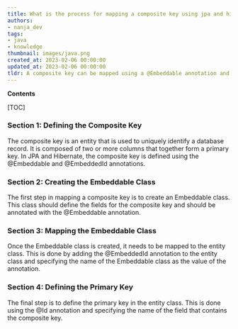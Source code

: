 ```yaml
---
title: What is the process for mapping a composite key using jpa and hibernate?
authors:
- nanja_dev
tags:
- java
- knowledge
thumbnail: images/java.png
created_at: 2023-02-06 00:00:00
updated_at: 2023-02-06 00:00:00
tldr: A composite key can be mapped using a @Embeddable annotation and @EmbeddedId annotation in JPA and Hibernate.
---
```


**Contents**

[TOC]

### Section 1: Defining the Composite Key

The composite key is an entity that is used to uniquely identify a database record. It is composed of two or more columns that together form a primary key. In JPA and Hibernate, the composite key is defined using the @Embeddable and @EmbeddedId annotations.

### Section 2: Creating the Embeddable Class

The first step in mapping a composite key is to create an Embeddable class. This class should define the fields for the composite key and should be annotated with the @Embeddable annotation.

### Section 3: Mapping the Embeddable Class

Once the Embeddable class is created, it needs to be mapped to the entity class. This is done by adding the @EmbeddedId annotation to the entity class and specifying the name of the Embeddable class as the value of the annotation.

### Section 4: Defining the Primary Key

The final step is to define the primary key in the entity class. This is done using the @Id annotation and specifying the name of the field that contains the composite key.
